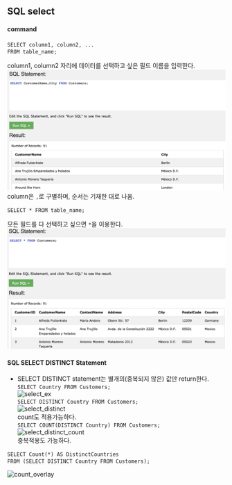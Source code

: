 ## SQL select

#### command

	SELECT column1, column2, ...
	FROM table_name;

column1, column2 자리에 데이터를 선택하고 싶은 필드 이름을 입력한다.
![select](select.png)
column은 `,`로 구별하며, 순서는 기재한 대로 나옴.

	SELECT * FROM table_name;

모든 필드를 다 선택하고 싶으면 `*`을 이용한다.
![select](select_all.png)

#### SQL SELECT DISTINCT Statement
 - SELECT DISTINCT statement는 별개의(중복되지 않은) 값만 return한다.<br/>
```SELECT Country FROM Customers;```<br/>
![select_ex](select_ex.png)<br/>
```SELECT DISTINCT Country FROM Customers;```<br/>
![select_distinct](select_distinct.png)<br/>
count도 적용가능하다.<br/>
```SELECT COUNT(DISTINCT Country) FROM Customers;```<br/>
![select_distinct_count](select_distinct_count.png)<br/>
중복적용도 가능하다.<br/>
```
SELECT Count(*) AS DistinctCountries
FROM (SELECT DISTINCT Country FROM Customers);
```
![count_overlay](count_as.png)